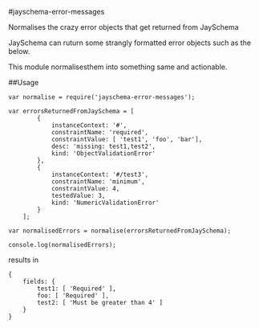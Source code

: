 #jayschema-error-messages

Normalises the crazy error objects that get returned from JaySchema

JaySchema can ruturn some strangly formatted error objects such as the below.

This module normalisesthem into something same and actionable.

##Usage

    var normalise = require('jayschema-error-messages');

    var errorsReturnedFromJaySchema = [
            {
                instanceContext: '#',
                constraintName: 'required',
                constraintValue: [ 'test1', 'foo', 'bar'],
                desc: 'missing: test1,test2',
                kind: 'ObjectValidationError'
            },
            {
                instanceContext: '#/test3',
                constraintName: 'minimum',
                constraintValue: 4,
                testedValue: 3,
                kind: 'NumericValidationError'
            }
        ];

    var normalisedErrors = normalise(errorsReturnedFromJaySchema);

    console.log(normalisedErrors);

results in

    {
        fields: {
            test1: [ 'Required' ],
            foo: [ 'Required' ],
            test2: [ 'Must be greater than 4' ]
        }
    }
